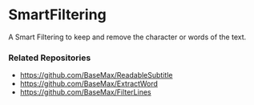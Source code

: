 # SmartFiltering

A Smart Filtering to keep and remove the character or words of the text.

### Related Repositories

- https://github.com/BaseMax/ReadableSubtitle
- https://github.com/BaseMax/ExtractWord
- https://github.com/BaseMax/FilterLines

